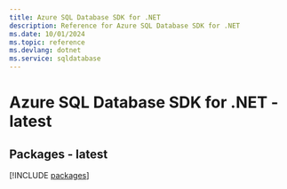 ```yaml
---
title: Azure SQL Database SDK for .NET
description: Reference for Azure SQL Database SDK for .NET
ms.date: 10/01/2024
ms.topic: reference
ms.devlang: dotnet
ms.service: sqldatabase
---
```

# Azure SQL Database SDK for .NET - latest
## Packages - latest
[!INCLUDE [packages](sql-database-index.md)]